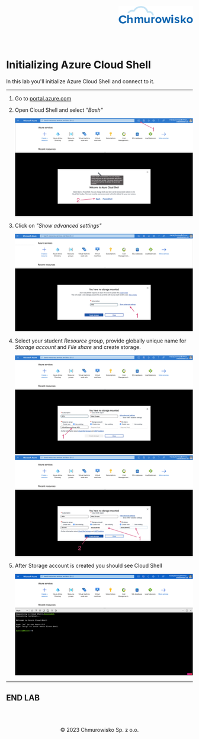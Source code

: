 <img src="./img/logo.png" alt="Chmurowisko logo" width="200" align="right">
<br><br>
<br><br>
<br><br>

# Initializing Azure Cloud Shell

In this lab you'll initialize Azure Cloud Shell and connect to it.

---

1. Go to [portal.azure.com](https://portal.azure.com)
1. Open Cloud Shell and select _"Bash"_

    ![img](./img/01-open-cloud-shell-bash.png)

1. Click on _"Show advanced settings"_

    ![img](./img/02-advanced-settings.png)

1. Select your student _Resource group_, provide globally unique name for _Storage account_ and _File share_ and create storage.

    ![img](./img/03-select-resource-group.png)
    ![img](./img/04-storage-name.png)

1. After Storage account is created you should see Cloud Shell

    ![img](./img/05-cloud-shell.png)

---

## END LAB

<br><br>

<center><p>&copy; 2023 Chmurowisko Sp. z o.o.<p></center>
